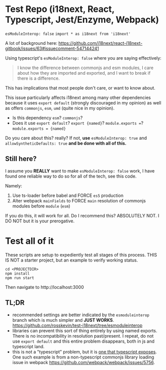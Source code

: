 # Test Repo (i18next, React, Typescript, Jest/Enzyme, Webpack)

`esModuleInterop: false`
`import * as i18next from 'i18next'`

A lot of background here:
https://github.com/i18next/react-i18next-gitbook/issues/63#issuecomment-547144241

Using typescript's `esModuleInterop: false` where you are saying effectively:

> I know the difference between commonjs and esm modules, I care about how they are imported and exported, and I want to break if there is a difference.

This has implications that most people don't care, or want to know about.

This issue particularly affects i18next among many other dependencies because it uses `export default` (strongly discouraged in my opinion) as well as offers `commonjs`, `esm`, `umd` (quite nice in my opinion).

- Is this dependency `esm`? `commonjs`?
- Does it use `export default`? `export {named}`? `module.exports =`? `module.exports = {named}`

Do you care about this? really? If not, **use** `esModuleInterop: true` and `allowSyntheticDefaults: true` **and be done with all of this.**

## Still here?

I assume you **REALLY** want to make `esModuleInterop: false` work, I have found one reliable way to do so for all of the tech, see this code.

Namely:

1. Use ts-loader before babel and FORCE `es5` production
2. Alter webpack `mainFields` to FORCE `main` resolution of commonjs modules before `module` (`esm`)

If you do this, it will work for all. Do I recommend this? ABSOLUTELY NOT. I DO NOT but it is your prerogative.

# Test all of it

These scripts are setup to expediently test all stages of this process. THIS IS NOT a starter project, but an example to verify working status.

```
cd <PROJECTDIR>
npm install
npm run start
```

Then navigate to http://localhost:3000

## TL;DR

- recommended settings are better indicated by the `esmoduleinterop` branch which is much simpler and **JUST WORKS**. https://github.com/rosskevin/test-i18next/tree/esmoduleinterop
- libraries can prevent this sort of thing entirely by using named exports. There is no incompatibility in resolution past/present. I repeat, do not use `export default` and this entire problem disappears, both in js and typescript land.
- this is not a "typescript" problem, but it is [one that typescript exposes](https://github.com/i18next/react-i18next-gitbook/issues/63#issuecomment-547147927). One such example is from a non-typescript commonjs library loading issue in webpack https://github.com/webpack/webpack/issues/5756.
